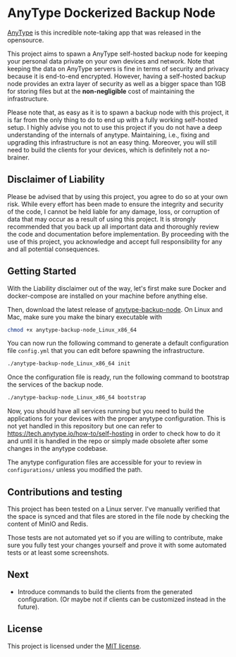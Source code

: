 # AnyType Dockerized Backup Node

[AnyType](https://anytype.io/) is this incredible note-taking app that was released in the
opensource.

This project aims to spawn a AnyType self-hosted backup node for keeping your personal data private on your
own devices and network. Note that keeping the data on AnyType servers is fine in terms of security and privacy
because it is end-to-end encrypted. However, having a self-hosted backup node provides an extra layer of
security as well as a bigger space than 1GB for storing files but at the **non-negligible** cost of maintaining
the infrastructure.

Please note that, as easy as it is to spawn a backup node with this project, it is far from the only thing to do
to end up with a fully working self-hosted setup. I highly advise you not to use this project if you do not have
a deep understanding of the internals of anytype. Maintaining, i.e., fixing and upgrading this infrastructure is
not an easy thing. Moreover, you will still need to build the clients for your devices, which is definitely not a
no-brainer.

## Disclaimer of Liability

Please be advised that by using this project, you agree to do so at your own risk. While every effort has been
made to ensure the integrity and security of the code, I cannot be held liable for any damage, loss, or
corruption of data that may occur as a result of using this project. It is strongly recommended that you back
up all important data and thoroughly review the code and documentation before implementation. By proceeding with
the use of this project, you acknowledge and accept full responsibility for any and all potential consequences.

## Getting Started

With the Liability disclaimer out of the way, let's first make sure Docker and docker-compose are installed on your
machine before anything else.

Then, download the latest release of [anytype-backup-node](https://github.com/clems4ever/anytype-backup-node/releases).
On Linux and Mac, make sure you make the binary executable with

```bash
chmod +x anytype-backup-node_Linux_x86_64
```

You can now run the following command to generate a default configuration file `config.yml` that you can edit before spawning
the infrastructure.

```bash
./anytype-backup-node_Linux_x86_64 init
```

Once the configuration file is ready, run the following command to bootstrap the services of the backup node.

```bash
./anytype-backup-node_Linux_x86_64 bootstrap
```

Now, you should have all services running but you need to build the applications for your devices with the proper
anytype configuration. This is not yet handled in this repository but one can refer to
https://tech.anytype.io/how-to/self-hosting in order to check how to do it and until it is handled in the repo or
simply made obsolete after some changes in the anytype codebase.

The anytype configuration files are accessible for your to review in `configurations/` unless you modified the path.

## Contributions and testing

This project has been tested on a Linux server. I've manually verified that the space is synced and that files are
stored in the file node by checking the content of MinIO and Redis.

Those tests are not automated yet so if you are willing to contribute, make sure you fully test
your changes yourself and prove it with some automated tests or at least some screenshots.

## Next

- Introduce commands to build the clients from the generated configuration. (Or maybe not if clients can be customized instead in the future).

## License

This project is licensed under the [MIT license](./LICENSE).